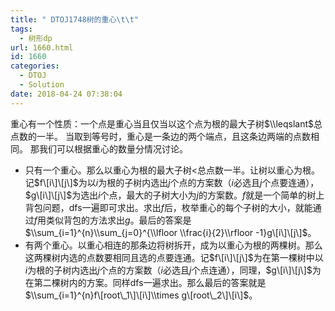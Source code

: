 ```yaml
---
title: " DTOJ1748树的重心\t\t"
tags:
  - 树形dp
url: 1660.html
id: 1660
categories:
  - DTOJ
  - Solution
date: 2018-04-24 07:38:04
---
```


重心有一个性质：一个点是重心当且仅当以这个点为根的最大子树$\\leqslant$总点数的一半。 当取到等号时，重心是一条边的两个端点，且这条边两端的点数相同。 那我们可以根据重心的数量分情况讨论。

*   只有一个重心。那么以重心为根的最大子树$<$总点数一半。让树以重心为根。记$f\[i\]\[j\]$为以$i$为根的子树内选出$j$个点的方案数（$i$必选且$j$个点要连通），$g\[i\]\[j\]$为选出$i$个点，最大的子树大小为$j$的方案数。$f$就是一个简单的树上背包问题，dfs一遍即可求出。求出$f$后，枚举重心的每个子树的大小，就能通过$f$用类似背包的方法求出$g$。最后的答案是$\\sum_{i=1}^{n}\\sum_{j=0}^{\\lfloor \\frac{i}{2}\\rfloor -1}g\[i\]\[j\]$。
*   有两个重心。以重心相连的那条边将树拆开，成为以重心为根的两棵树。那么这两棵树内选的点数要相同且选的点要连通。记$f\[i\]\[j\]$为在第一棵树中以$i$为根的子树内选出$j$个点的方案数（$i$必选且$j$个点连通），同理，$g\[i\]\[j\]$为在第二棵树内的方案。同样dfs一遍求出。那么最后的答案就是$\\sum_{i=1}^{n}f\[root\_1\]\[i\]\\times g\[root\_2\]\[i\]$。